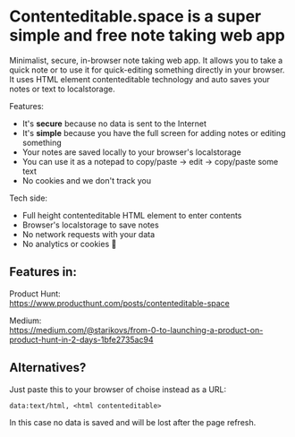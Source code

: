 # Contenteditable.space is a super simple and free note taking web app

Minimalist, secure, in-browser note taking web app. It allows you to take a quick note or to use it for quick-editing something directly in your browser. It uses HTML element contenteditable technology and auto saves your notes or text to localstorage.

Features:
* It's **secure** because no data is sent to the Internet
* It's **simple** because you have the full screen for adding notes or editing something
* Your notes are saved locally to your browser's localstorage
* You can use it as a notepad to copy/paste -> edit -> copy/paste some text
* No cookies and we don't track you

Tech side:
* Full height contenteditable HTML element to enter contents
* Browser's localstorage to save notes
* No network requests with your data
* No analytics or cookies 🍪

## Features in:

Product Hunt:  
https://www.producthunt.com/posts/contenteditable-space

Medium:  
https://medium.com/@starikovs/from-0-to-launching-a-product-on-product-hunt-in-2-days-1bfe2735ac94

## Alternatives?

Just paste this to your browser of choise instead as a URL:

`data:text/html, <html contenteditable>`

In this case no data is saved and will be lost after the page refresh.
